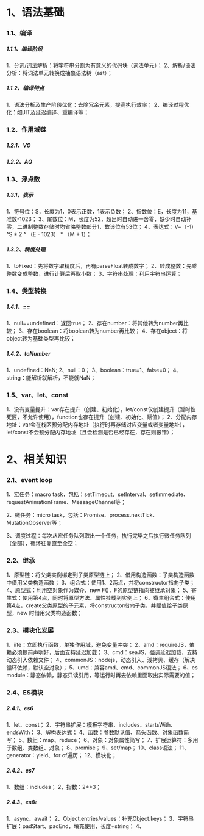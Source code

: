 # 1、语法基础

### 1.1、编译

##### 1.1.1、编译阶段

1、分词/词法解析：将字符串分割为有意义的代码块（词法单元）；
2、解析/语法分析：将词法单元转换成抽象语法树（ast）；

##### 1.1.2、编译特点

1、语法分析及生产阶段优化：去除冗余元素，提高执行效率；
2、编译过程优化：如JIT及延迟编译、重编译等；

### 1.2、作用域链

##### 1.2.1、VO

##### 1.2.2、AO

### 1.3、浮点数

##### 1.3.1、表示

1、符号位：S，长度为1，0表示正数，1表示负数；
2、指数位：E，长度为11，基准数-1023；
3、尾数位：M，长度为52，超出时自动进一舍零，缺少时自动补零，二进制整数存储时均省略整数部分1，故该位有53位；
4、表达式：V=（-1）^S * 2 ^ （E - 1023） * （M + 1）；

##### 1.3.2、精度处理

1、toFixed：先将数字取精度后，再有parseFloat转成数字；
2、转成整数：先乘整数变成整数，进行计算后再取小数；
3、字符串处理：利用字符串运算；

### 1.4、类型转换

##### 1.4.1、==

1、null==undefined：返回true；
2、存在number：将其他转为number再比较；
3、存在boolean：将boolean转为number再比较；
4、存在object：将object转为基础类型再比较；

##### 1.4.2、toNumber

1、undefined：NaN;
2、null：0；
3、boolean：true=1、false=0；
4、string：能解析就解析，不能就NaN；

### 1.5、var、let、const

1、没有变量提升：var存在提升（创建、初始化），let/const仅创建提升（暂时性死区，不允许使用），function也存在提升（创建、初始化、赋值）；
2、分配内存地址：var会在栈区预分配内存地址（执行时再存储对应变量或者变量地址），let/const不会预分配内存地址（且会检测是否已经存在，存在则报错）；

# 2、相关知识

### 2.1、event loop

1、宏任务：macro task，包括：setTimeout、setInterval、setImmediate、requestAnimationFrame、MessageChannel等；

2、微任务：micro task，包括：Promise、process.nextTick、MutationObserver等；

3、调度过程：每次从宏任务队列取出一个任务，执行完毕之后执行微任务队列（全部），循环往复直至全空；

### 2.2、继承

1、原型链：将父类实例绑定到子类原型链上；
2、借用构造函数：子类构造函数中借用父类构造函数；
3、组合式：使用1、2两点，并将constructor指向子类；
4、原型式：利用空对象作为媒介，new F()，F的原型链指向被继承对象；
5、寄生式：使用第4点，同时将原型方法、属性挂载到实例上；
6、寄生组合式：使用第4点，create父类原型的子元素，将constructor指向子类，并赋值给子类原型，new 时借用父类构造函数；

### 2.3、模块化发展

1、iife：立即执行函数，单独作用域，避免变量冲突；
2、amd：requireJS，依赖必须提前声明好，后面支持延迟加载；
3、cmd：seaJS，强调延迟加载，支持动态引入依赖文件；
4、commonJS：nodejs，动态引入、浅拷贝、缓存（解决循环依赖，默认空对象）；
5、umd：兼容amd、cmd、commonJS语法；
6、es module：静态依赖，静态只读引用，等运行时再去依赖里面取出实际需要的值；

### 2.4、ES模块

##### 2.4.1、es6

1、let、const；
2、字符串扩展：模板字符串、includes、startsWith、endsWith；
3、解构表达式；
4、函数：参数默认值、箭头函数、对象函数简写；
5、数组：map、reduce；
6、对象：对象属性简写；
7、扩展运算符：多用于数组、类数组、对象；
8、promise；
9、set/map；
10、class语法；
11、generator：yield、for of遍历；
12、模块化；

##### 2.4.2、es7

1、数组：includes；
2、指数：2**3；

##### 2.4.3、es8:

1、async、await；
2、Object.entries/values：补充Object.keys；
3、字符串扩展：padStart、padEnd，填充使用，长度+string；
4、